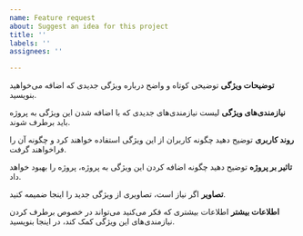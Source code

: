 ```yaml
---
name: Feature request
about: Suggest an idea for this project
title: ''
labels: ''
assignees: ''

---
```


**توضیحات ویژگی**
توضیحی کوتاه و واضح درباره ویژگی جدیدی که اضافه می‌خواهید بنویسید.

**نیازمندی‌های ویژگی**
لیست نیازمندی‌های جدیدی که با اضافه شدن این ویژگی به پروژه باید برطرف شوند.

**روند کاربری**
توضیح دهید چگونه کاربران از این ویژگی استفاده خواهند کرد و چگونه آن را فراخواهند گرفت.

**تاثیر بر پروژه**
توضیح دهید چگونه اضافه کردن این ویژگی به پروژه، پروژه را بهبود خواهد داد.

**تصاویر**
اگر نیاز است، تصاویری از ویژگی جدید را اینجا ضمیمه کنید.

**اطلاعات بیشتر**
اطلاعات بیشتری که فکر می‌کنید می‌تواند در خصوص برطرف کردن نیازمندی‌های این ویژگی کمک کند، در اینجا بنویسید.
